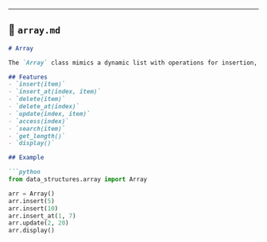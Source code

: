 
---

## 📄 `array.md`

```markdown
# Array

The `Array` class mimics a dynamic list with operations for insertion, deletion, access, and search.

## Features
- `insert(item)`
- `insert_at(index, item)`
- `delete(item)`
- `delete_at(index)`
- `update(index, item)`
- `access(index)`
- `search(item)`
- `get_length()`
- `display()`

## Example

```python
from data_structures.array import Array

arr = Array()
arr.insert(5)
arr.insert(10)
arr.insert_at(1, 7)
arr.update(2, 20)
arr.display()

